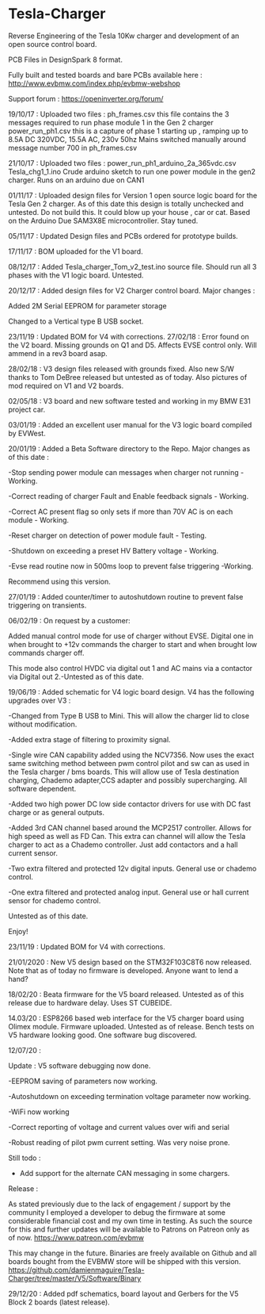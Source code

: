 # Tesla-Charger
Reverse Engineering of the Tesla 10Kw charger and development of an open source control board.

PCB Files in DesignSpark 8 format.

Fully built and tested boards and bare PCBs available here :
http://www.evbmw.com/index.php/evbmw-webshop

Support forum : https://openinverter.org/forum/

19/10/17 : Uploaded two files : 
ph_frames.csv this file contains the 3 messages required to run phase module 1 in the Gen 2 charger
power_run_ph1.csv this is a capture of phase 1 starting up , ramping up to 8.5A DC 320VDC, 15.5A AC, 230v 50hz
Mains switched manually around message number 700 in ph_frames.csv


21/10/17 : Uploaded two files : 
power_run_ph1_arduino_2a_365vdc.csv
Tesla_chg1_1.ino
Crude arduino sketch to run one power module in the gen2 charger. Runs on an arduino due on CAN1


01/11/17 : Uploaded design files for Version 1 open source logic board for the Tesla Gen 2 charger. As of this date this design is totally unchecked and untested. Do not build this. It could blow up your house , car or cat. Based on the Arduino Due SAM3X8E microcontroller. Stay tuned.


05/11/17 : Updated Design files and PCBs ordered for prototype builds.

17/11/17 : BOM uploaded for the V1 board.


08/12/17 : Added Tesla_charger_Tom_v2_test.ino source file. Should run all 3 phases with the V1 logic board. Untested.

20/12/17 : Added design files for V2 Charger control board. Major changes :

Added 2M Serial EEPROM for parameter storage

Changed to a Vertical type B USB socket.


23/11/19 : Updated BOM for V4 with corrections.
27/02/18 : Error found on the V2 board. Missing grounds on Q1 and D5. Affects EVSE control only. Will ammend in a rev3 board asap.

28/02/18 : V3 design files released with grounds fixed. Also new S/W thanks to Tom DeBree released but untested as of today. Also pictures of mod required on V1 and V2 boards.

02/05/18 : V3 board and new software tested and working in my BMW E31 project car.

03/01/19 : Added an excellent user manual for the V3 logic board compiled by EVWest.

20/01/19 : Added a Beta Software directory to the Repo. Major changes as of this date :


-Stop sending power module can messages when charger not running - Working.


-Correct reading of charger Fault and Enable feedback signals - Working.


-Correct AC present flag so only sets if more than 70V AC is on each module - Working.


-Reset charger on detection of power module fault - Testing.


-Shutdown on exceeding a preset HV Battery voltage - Working. 


-Evse read routine now in 500ms loop to prevent false triggering -Working.



Recommend using this version.

27/01/19 : Added counter/timer to autoshutdown routine to prevent false triggering on transients.

06/02/19 : On request by a customer:

Added manual control mode for use of charger without EVSE. Digital one in when brought to +12v commands the charger to start
and when brought low commands charger off.

This mode also control HVDC via digital out 1 and AC mains via a contactor via Digital out 2.-Untested as of this date.

19/06/19 : Added schematic for V4 logic board design. V4 has the following upgrades over V3 :

-Changed from Type B USB to Mini. This will allow the charger lid to close without modification.

-Added extra stage of filtering to proximity signal.

-Single wire CAN capability added using the NCV7356. Now uses the exact same switching method between pwm control pilot and sw can as used in the Tesla charger / bms boards. This will allow use of Tesla destination charging, Chademo adapter,CCS adapter and possibly supercharging. All software dependent.

-Added two high power DC low side contactor drivers for use with DC fast charge or as general outputs.

-Added 3rd CAN channel based around the MCP2517 controller. Allows for high speed as well as FD Can. This extra can channel will allow the Tesla charger to act as a Chademo controller. Just add contactors and a hall current sensor.

-Two extra filtered and protected 12v digital inputs. General use or chademo control.

-One extra filtered and protected analog input. General use or hall current sensor for chademo control.

Untested as of this date.


Enjoy!

23/11/19 : Updated BOM for V4 with corrections.

21/01/2020 : New V5 design based on the STM32F103C8T6 now released. Note that as of today no firmware is developed. Anyone want to lend a hand?

18/02/20 : Beata firmware for the V5 board released. Untested as of this release due to hardware delay. Uses ST CUBEIDE.

14.03/20 : ESP8266 based web interface for the V5 charger board using Olimex module. Firmware uploaded. Untested as of release. Bench tests on V5 hardware looking good. One software bug discovered.


12/07/20 : 

Update : V5 software debugging now done.

-EEPROM saving of parameters now working.

-Autoshutdown on exceeding termination voltage parameter now working. 

-WiFi now working

-Correct reporting of voltage and current values over wifi and serial

-Robust reading of pilot pwm current setting. Was very noise prone.

Still todo : 

- Add support for the alternate CAN messaging in some chargers.

Release :

As stated previously due to the lack of engagement / support by the community I employed a developer to debug the firmware at some considerable financial cost and my own time in testing. As such the source for this and further updates will be available to Patrons on Patreon only as of now.
https://www.patreon.com/evbmw

This may change in the future. Binaries are freely available on Github and all boards bought from the EVBMW store will be shipped with this version.
https://github.com/damienmaguire/Tesla-Charger/tree/master/V5/Software/Binary


29/12/20 : Added pdf schematics, board layout and Gerbers for the V5 Block 2 boards (latest release).
